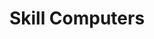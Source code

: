 ---
title: "Skill Computers"
url: /harsewinkel/skill-computers-franz-claas-strasse/
shop: Computer
---